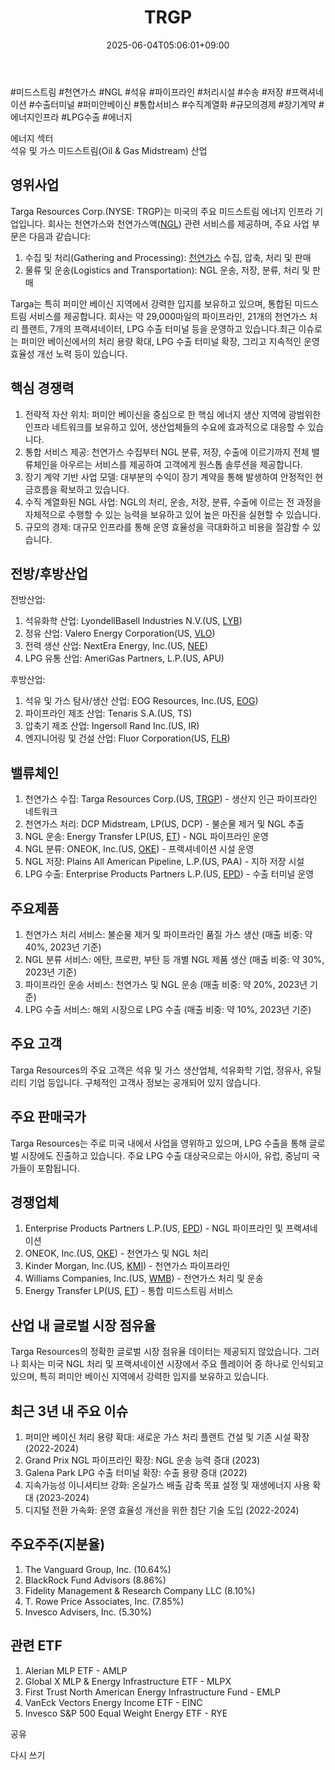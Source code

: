﻿---
title: "TRGP"
date: 2025-06-04T05:06:01+09:00
lastmod: 2025-06-04T05:06:01+09:00
type: docs
sidebar:
  open: true
weight: 884
---
<div style="display:none">
  <meta property="article:published_time" content="2025-06-03T20:06:01Z" />
  <meta property="article:modified_time" content="2025-06-03T20:06:01Z" />
</div>
#미드스트림 #천연가스 #NGL #석유 #파이프라인 #처리시설 #수송 #저장 #프랙셔네이션 #수출터미널 #퍼미안베이신 #통합서비스 #수직계열화 #규모의경제 #장기계약 #에너지인프라 #LPG수출 #에너지

에너지 섹터  
석유 및 가스 미드스트림(Oil & Gas Midstream) 산업

## 영위사업

Targa Resources Corp.(NYSE: TRGP)는 미국의 주요 미드스트림 에너지 인프라 기업입니다. 회사는 천연가스와 천연가스액([NGL](/industry-study/ngl/)) 관련 서비스를 제공하며, 주요 사업 부문은 다음과 같습니다:

1. 수집 및 처리(Gathering and Processing): [천연가스](/industry-study/천연가스/) 수집, 압축, 처리 및 판매
2. 물류 및 운송(Logistics and Transportation): NGL 운송, 저장, 분류, 처리 및 판매

Targa는 특히 퍼미안 베이신 지역에서 강력한 입지를 보유하고 있으며, 통합된 미드스트림 서비스를 제공합니다. 회사는 약 29,000마일의 파이프라인, 21개의 천연가스 처리 플랜트, 7개의 프랙셔네이터, LPG 수출 터미널 등을 운영하고 있습니다.최근 이슈로는 퍼미안 베이신에서의 처리 용량 확대, LPG 수출 터미널 확장, 그리고 지속적인 운영 효율성 개선 노력 등이 있습니다.

## 핵심 경쟁력

1. 전략적 자산 위치: 퍼미안 베이신을 중심으로 한 핵심 에너지 생산 지역에 광범위한 인프라 네트워크를 보유하고 있어, 생산업체들의 수요에 효과적으로 대응할 수 있습니다.
2. 통합 서비스 제공: 천연가스 수집부터 NGL 분류, 저장, 수출에 이르기까지 전체 밸류체인을 아우르는 서비스를 제공하여 고객에게 원스톱 솔루션을 제공합니다.
3. 장기 계약 기반 사업 모델: 대부분의 수익이 장기 계약을 통해 발생하여 안정적인 현금흐름을 확보하고 있습니다.
4. 수직 계열화된 NGL 사업: NGL의 처리, 운송, 저장, 분류, 수출에 이르는 전 과정을 자체적으로 수행할 수 있는 능력을 보유하고 있어 높은 마진을 실현할 수 있습니다.
5. 규모의 경제: 대규모 인프라를 통해 운영 효율성을 극대화하고 비용을 절감할 수 있습니다.

## 전방/후방산업

전방산업:

1. 석유화학 산업: LyondellBasell Industries N.V.(US, [LYB](/company-analysis/lyb/))
2. 정유 산업: Valero Energy Corporation(US, [VLO](/company-analysis/vlo/))
3. 전력 생산 산업: NextEra Energy, Inc.(US, [NEE](/company-analysis/nee/))
4. LPG 유통 산업: AmeriGas Partners, L.P.(US, APU)

후방산업:

1. 석유 및 가스 탐사/생산 산업: EOG Resources, Inc.(US, [EOG](/company-analysis/eog/))
2. 파이프라인 제조 산업: Tenaris S.A.(US, TS)
3. 압축기 제조 산업: Ingersoll Rand Inc.(US, IR)
4. 엔지니어링 및 건설 산업: Fluor Corporation(US, [FLR](/company-analysis/flr/))

## 밸류체인

1. 천연가스 수집: Targa Resources Corp.(US, [TRGP](/company-analysis/trgp/)) - 생산지 인근 파이프라인 네트워크
2. 천연가스 처리: DCP Midstream, LP(US, DCP) - 불순물 제거 및 NGL 추출
3. NGL 운송: Energy Transfer LP(US, [ET](/company-analysis/et/)) - NGL 파이프라인 운영
4. NGL 분류: ONEOK, Inc.(US, [OKE](/company-analysis/oke/)) - 프랙셔네이션 시설 운영
5. NGL 저장: Plains All American Pipeline, L.P.(US, PAA) - 지하 저장 시설
6. LPG 수출: Enterprise Products Partners L.P.(US, [EPD](/company-analysis/epd/)) - 수출 터미널 운영

## 주요제품

1. 천연가스 처리 서비스: 불순물 제거 및 파이프라인 품질 가스 생산 (매출 비중: 약 40%, 2023년 기준)
2. NGL 분류 서비스: 에탄, 프로판, 부탄 등 개별 NGL 제품 생산 (매출 비중: 약 30%, 2023년 기준)
3. 파이프라인 운송 서비스: 천연가스 및 NGL 운송 (매출 비중: 약 20%, 2023년 기준)
4. LPG 수출 서비스: 해외 시장으로 LPG 수출 (매출 비중: 약 10%, 2023년 기준)

## 주요 고객

Targa Resources의 주요 고객은 석유 및 가스 생산업체, 석유화학 기업, 정유사, 유틸리티 기업 등입니다. 구체적인 고객사 정보는 공개되어 있지 않습니다.

## 주요 판매국가

Targa Resources는 주로 미국 내에서 사업을 영위하고 있으며, LPG 수출을 통해 글로벌 시장에도 진출하고 있습니다. 주요 LPG 수출 대상국으로는 아시아, 유럽, 중남미 국가들이 포함됩니다.

## 경쟁업체

1. Enterprise Products Partners L.P.(US, [EPD](/company-analysis/epd/)) - NGL 파이프라인 및 프랙셔네이션
2. ONEOK, Inc.(US, [OKE](/company-analysis/oke/)) - 천연가스 및 NGL 처리
3. Kinder Morgan, Inc.(US, [KMI](/company-analysis/kmi/)) - 천연가스 파이프라인
4. Williams Companies, Inc.(US, [WMB](/company-analysis/wmb/)) - 천연가스 처리 및 운송
5. Energy Transfer LP(US, [ET](/company-analysis/et/)) - 통합 미드스트림 서비스

## 산업 내 글로벌 시장 점유율

Targa Resources의 정확한 글로벌 시장 점유율 데이터는 제공되지 않았습니다. 그러나 회사는 미국 NGL 처리 및 프랙셔네이션 시장에서 주요 플레이어 중 하나로 인식되고 있으며, 특히 퍼미안 베이신 지역에서 강력한 입지를 보유하고 있습니다.

## 최근 3년 내 주요 이슈

1. 퍼미안 베이신 처리 용량 확대: 새로운 가스 처리 플랜트 건설 및 기존 시설 확장 (2022-2024)
2. Grand Prix NGL 파이프라인 확장: NGL 운송 능력 증대 (2023)
3. Galena Park LPG 수출 터미널 확장: 수출 용량 증대 (2022)
4. 지속가능성 이니셔티브 강화: 온실가스 배출 감축 목표 설정 및 재생에너지 사용 확대 (2023-2024)
5. 디지털 전환 가속화: 운영 효율성 개선을 위한 첨단 기술 도입 (2022-2024)

## 주요주주(지분율)

1. The Vanguard Group, Inc. (10.64%)
2. BlackRock Fund Advisors (8.86%)
3. Fidelity Management & Research Company LLC (8.10%)
4. T. Rowe Price Associates, Inc. (7.85%)
5. Invesco Advisers, Inc. (5.30%)

## 관련 ETF

1. Alerian MLP ETF - AMLP
2. Global X MLP & Energy Infrastructure ETF - MLPX
3. First Trust North American Energy Infrastructure Fund - EMLP
4. VanEck Vectors Energy Income ETF - EINC
5. Invesco S&P 500 Equal Weight Energy ETF - RYE

공유

다시 쓰기
